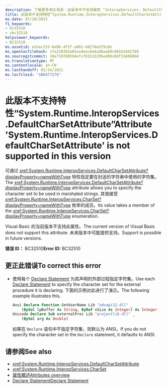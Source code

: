 ```yaml
---
description: 了解更多相关信息：此版本中不支持属性 "InteropServices. DefaultCharSetAttribute"
title: 此版本不支持特性“System.Runtime.InteropServices.DefaultCharSetAttribute”
ms.date: 07/20/2015
f1_keywords:
- bc32510
- vbc32510
helpviewer_keywords:
- BC32510
ms.assetid: e2eec233-6e0b-4f2f-a801-b0274e579c0e
ms.openlocfilehash: 1fa218381e85aa4eec6e6ad0aa60c981b3492789
ms.sourcegitcommit: 10e719780594efc781b15295e499c66f316068b8
ms.translationtype: MT
ms.contentlocale: zh-CN
ms.lasthandoff: 02/14/2021
ms.locfileid: "100477276"
---
```

# <a name="attribute-systemruntimeinteropservicesdefaultcharsetattribute-is-not-supported-in-this-version"></a><span data-ttu-id="6da72-103">此版本不支持特性“System.Runtime.InteropServices.DefaultCharSetAttribute”</span><span class="sxs-lookup"><span data-stu-id="6da72-103">Attribute 'System.Runtime.InteropServices.DefaultCharSetAttribute' is not supported in this version</span></span>

<span data-ttu-id="6da72-104">可通过 <xref:System.Runtime.InteropServices.DefaultCharSetAttribute?displayProperty=nameWithType> 特性指定要在封送的字符串中使用的字符集。</span><span class="sxs-lookup"><span data-stu-id="6da72-104">The <xref:System.Runtime.InteropServices.DefaultCharSetAttribute?displayProperty=nameWithType> attribute allows you to specify the character set to be used in marshaled strings.</span></span> <span data-ttu-id="6da72-105">其值接受 <xref:System.Runtime.InteropServices.CharSet?displayProperty=nameWithType> 枚举的成员。</span><span class="sxs-lookup"><span data-stu-id="6da72-105">Its value takes a member of the <xref:System.Runtime.InteropServices.CharSet?displayProperty=nameWithType> enumeration.</span></span>  
  
 <span data-ttu-id="6da72-106">Visual Basic 的当前版本不支持此属性。</span><span class="sxs-lookup"><span data-stu-id="6da72-106">The current version of Visual Basic does not support this attribute.</span></span> <span data-ttu-id="6da72-107">未来版本中可能提供支持。</span><span class="sxs-lookup"><span data-stu-id="6da72-107">Support is possible in future versions.</span></span>  
  
 <span data-ttu-id="6da72-108">**错误 ID：** BC32510</span><span class="sxs-lookup"><span data-stu-id="6da72-108">**Error ID:** BC32510</span></span>  
  
## <a name="to-correct-this-error"></a><span data-ttu-id="6da72-109">更正此错误</span><span class="sxs-lookup"><span data-stu-id="6da72-109">To correct this error</span></span>  
  
- <span data-ttu-id="6da72-110">使用每个 [Declare Statement](../language-reference/statements/declare-statement.md) 为其声明的外部过程指定字符集。</span><span class="sxs-lookup"><span data-stu-id="6da72-110">Use each [Declare Statement](../language-reference/statements/declare-statement.md) to specify the character set for the external procedure it is declaring.</span></span> <span data-ttu-id="6da72-111">下面的示例对此进行了演示。</span><span class="sxs-lookup"><span data-stu-id="6da72-111">The following example illustrates this.</span></span>  
  
    ```vb  
    Ansi Declare Function GetUserName Lib "advapi32.dll" _  
        (ByVal lpBuffer As String, ByRef nSize As Integer) As Integer  
    Unicode Declare Sub externalProc Lib "projectlib.dll" _  
        (ByVal arg As Double)  
    ```  
  
     <span data-ttu-id="6da72-112">如果在 `Declare` 语句中不指定字符集，则默认为 ANSI。</span><span class="sxs-lookup"><span data-stu-id="6da72-112">If you do not specify the character set in the `Declare` statement, it defaults to ANSI.</span></span>  
  
## <a name="see-also"></a><span data-ttu-id="6da72-113">请参阅</span><span class="sxs-lookup"><span data-stu-id="6da72-113">See also</span></span>

- <xref:System.Runtime.InteropServices.DefaultCharSetAttribute>
- <xref:System.Runtime.InteropServices.CharSet>
- [<span data-ttu-id="6da72-114">属性概述</span><span class="sxs-lookup"><span data-stu-id="6da72-114">Attributes overview</span></span>](../programming-guide/concepts/attributes/index.md)
- [<span data-ttu-id="6da72-115">Declare Statement</span><span class="sxs-lookup"><span data-stu-id="6da72-115">Declare Statement</span></span>](../language-reference/statements/declare-statement.md)
